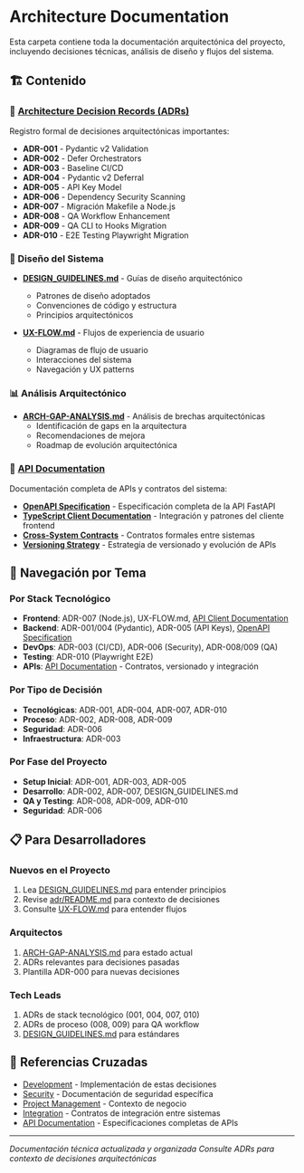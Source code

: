 # Architecture Documentation

Esta carpeta contiene toda la documentación arquitectónica del proyecto, incluyendo decisiones técnicas, análisis de diseño y flujos del sistema.

## 🏗️ Contenido

### 📖 [Architecture Decision Records (ADRs)](./adr/)
Registro formal de decisiones arquitectónicas importantes:
- **ADR-001** - Pydantic v2 Validation
- **ADR-002** - Defer Orchestrators
- **ADR-003** - Baseline CI/CD
- **ADR-004** - Pydantic v2 Deferral
- **ADR-005** - API Key Model
- **ADR-006** - Dependency Security Scanning
- **ADR-007** - Migración Makefile a Node.js
- **ADR-008** - QA Workflow Enhancement
- **ADR-009** - QA CLI to Hooks Migration
- **ADR-010** - E2E Testing Playwright Migration

### 🎨 Diseño del Sistema
- **[DESIGN_GUIDELINES.md](./DESIGN_GUIDELINES.md)** - Guías de diseño arquitectónico
  - Patrones de diseño adoptados
  - Convenciones de código y estructura
  - Principios arquitectónicos

- **[UX-FLOW.md](./UX-FLOW.md)** - Flujos de experiencia de usuario
  - Diagramas de flujo de usuario
  - Interacciones del sistema
  - Navegación y UX patterns

### 📊 Análisis Arquitectónico
- **[ARCH-GAP-ANALYSIS.md](./ARCH-GAP-ANALYSIS.md)** - Análisis de brechas arquitectónicas
  - Identificación de gaps en la arquitectura
  - Recomendaciones de mejora
  - Roadmap de evolución arquitectónica

### 🔌 [API Documentation](./api/)
Documentación completa de APIs y contratos del sistema:
- **[OpenAPI Specification](./api/openapi-specification.yaml)** - Especificación completa de la API FastAPI
- **[TypeScript Client Documentation](./api/typescript-client-documentation.md)** - Integración y patrones del cliente frontend
- **[Cross-System Contracts](./api/cross-system-contracts.md)** - Contratos formales entre sistemas
- **[Versioning Strategy](./api/versioning-strategy.md)** - Estrategia de versionado y evolución de APIs

## 🧭 Navegación por Tema

### Por Stack Tecnológico
- **Frontend**: ADR-007 (Node.js), UX-FLOW.md, [API Client Documentation](./api/typescript-client-documentation.md)
- **Backend**: ADR-001/004 (Pydantic), ADR-005 (API Keys), [OpenAPI Specification](./api/openapi-specification.yaml)
- **DevOps**: ADR-003 (CI/CD), ADR-006 (Security), ADR-008/009 (QA)
- **Testing**: ADR-010 (Playwright E2E)
- **APIs**: [API Documentation](./api/) - Contratos, versionado y integración

### Por Tipo de Decisión
- **Tecnológicas**: ADR-001, ADR-004, ADR-007, ADR-010
- **Proceso**: ADR-002, ADR-008, ADR-009
- **Seguridad**: ADR-006
- **Infraestructura**: ADR-003

### Por Fase del Proyecto
- **Setup Inicial**: ADR-001, ADR-003, ADR-005
- **Desarrollo**: ADR-002, ADR-007, DESIGN_GUIDELINES.md
- **QA y Testing**: ADR-008, ADR-009, ADR-010
- **Seguridad**: ADR-006

## 📋 Para Desarrolladores

### Nuevos en el Proyecto
1. Lea [DESIGN_GUIDELINES.md](./DESIGN_GUIDELINES.md) para entender principios
2. Revise [adr/README.md](./adr/README.md) para contexto de decisiones
3. Consulte [UX-FLOW.md](./UX-FLOW.md) para entender flujos

### Arquitectos
1. [ARCH-GAP-ANALYSIS.md](./ARCH-GAP-ANALYSIS.md) para estado actual
2. ADRs relevantes para decisiones pasadas
3. Plantilla ADR-000 para nuevas decisiones

### Tech Leads
1. ADRs de stack tecnológico (001, 004, 007, 010)
2. ADRs de proceso (008, 009) para QA workflow
3. [DESIGN_GUIDELINES.md](./DESIGN_GUIDELINES.md) para estándares

## 🔗 Referencias Cruzadas
- [Development](../development/) - Implementación de estas decisiones
- [Security](../security/) - Documentación de seguridad específica
- [Project Management](../project-management/) - Contexto de negocio
- [Integration](../integration/) - Contratos de integración entre sistemas
- [API Documentation](./api/) - Especificaciones completas de APIs

---
*Documentación técnica actualizada y organizada*
*Consulte ADRs para contexto de decisiones arquitectónicas*